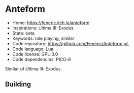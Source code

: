 # Anteform

- Home: https://feneric.itch.io/anteform
- Inspirations: Ultima III: Exodus
- State: beta
- Keywords: role playing, similar
- Code repository: https://github.com/Feneric/Anteform.git
- Code language: Lua
- Code license: GPL-3.0
- Code dependencies: PICO-8

Similar of Ultima III: Exodus.

## Building
